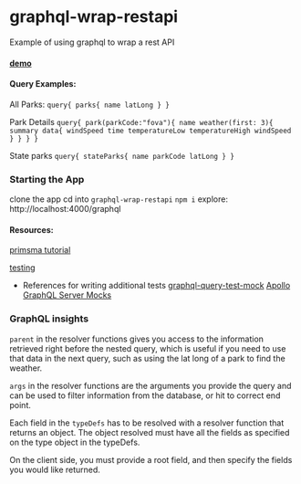 # graphql-wrap-restapi
Example of using graphql to wrap a rest API 

#### [demo](https://graphql-wrap-rest.herokuapp.com/)


#### Query Examples:
All Parks: 
`query{
 parks{
	name
  latLong
  }
}`

Park Details
`query{
  park(parkCode:"fova"){
    name
    weather(first: 3){
      summary
      data{
        windSpeed
        time
        temperatureLow
        temperatureHigh
        windSpeed
      }
    }
  }
}`

State parks
`query{
  stateParks{
    name
    parkCode
    latLong
  }
}`


### Starting the App
clone the app
cd into `graphql-wrap-restapi`
`npm i`
explore: http://localhost:4000/graphql

#### Resources:
[primsma tutorial](https://www.prisma.io/blog/how-to-wrap-a-rest-api-with-graphql-8bf3fb17547d)


[testing](https://maxrohde.com/2018/12/29/testing-apollo-client-server-applications/
)

* References for writing additional tests
[graphql-query-test-mock](https://github.com/zth/graphql-query-test-mock)
[Apollo GraphQL Server Mocks](https://blog.apollographql.com/mocking-your-server-with-just-one-line-of-code-692feda6e9cd)

### GraphQL insights
`parent` in the resolver functions gives you access to the information retrieved right before the nested query, which is useful if you need to use that data in the next query, such as using the lat long of a park to find the weather. 

`args` in the resolver functions are the arguments you provide the query and can be used to filter information from the database, or hit to correct end point.

Each field in the `typeDefs` has to be resolved with a resolver function that returns an object. The object resolved must have all the fields as specified on the type object in the typeDefs.

On the client side, you must provide a root field, and then specify the fields you would like returned. 
